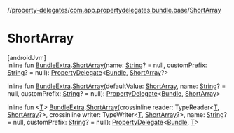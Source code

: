 //[property-delegates](../../index.md)/[com.app.propertydelegates.bundle.base](index.md)/[ShortArray](-short-array.md)

# ShortArray

[androidJvm]\
inline fun [BundleExtra](../com.app.propertydelegates.bundle/-bundle-extra/index.md).[ShortArray](-short-array.md)(name: [String](https://kotlinlang.org/api/latest/jvm/stdlib/kotlin/-string/index.html)? = null, customPrefix: [String](https://kotlinlang.org/api/latest/jvm/stdlib/kotlin/-string/index.html)? = null): [PropertyDelegate](../com.app.propertydelegates/-property-delegate/index.md)<[Bundle](https://developer.android.com/reference/kotlin/android/os/Bundle.html), [ShortArray](https://kotlinlang.org/api/latest/jvm/stdlib/kotlin/-short-array/index.html)?>

inline fun [BundleExtra](../com.app.propertydelegates.bundle/-bundle-extra/index.md).[ShortArray](-short-array.md)(defaultValue: [ShortArray](https://kotlinlang.org/api/latest/jvm/stdlib/kotlin/-short-array/index.html), name: [String](https://kotlinlang.org/api/latest/jvm/stdlib/kotlin/-string/index.html)? = null, customPrefix: [String](https://kotlinlang.org/api/latest/jvm/stdlib/kotlin/-string/index.html)? = null): [PropertyDelegate](../com.app.propertydelegates/-property-delegate/index.md)<[Bundle](https://developer.android.com/reference/kotlin/android/os/Bundle.html), [ShortArray](https://kotlinlang.org/api/latest/jvm/stdlib/kotlin/-short-array/index.html)>

inline fun <[T](-short-array.md)> [BundleExtra](../com.app.propertydelegates.bundle/-bundle-extra/index.md).[ShortArray](-short-array.md)(crossinline reader: TypeReader<[T](-short-array.md), [ShortArray](https://kotlinlang.org/api/latest/jvm/stdlib/kotlin/-short-array/index.html)?>, crossinline writer: TypeWriter<[T](-short-array.md), [ShortArray](https://kotlinlang.org/api/latest/jvm/stdlib/kotlin/-short-array/index.html)?>, name: [String](https://kotlinlang.org/api/latest/jvm/stdlib/kotlin/-string/index.html)? = null, customPrefix: [String](https://kotlinlang.org/api/latest/jvm/stdlib/kotlin/-string/index.html)? = null): [PropertyDelegate](../com.app.propertydelegates/-property-delegate/index.md)<[Bundle](https://developer.android.com/reference/kotlin/android/os/Bundle.html), [T](-short-array.md)>

